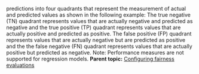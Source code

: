 predictions into four quadrants that represent the measurement of actual and predicted values as shown in the following example: The true negative (TN) quadrant represents values that are actually negative and predicted as negative and the true positive (TP) quadrant represents values that are actually positive and predicted as positive. The false positive (FP) quadrant represents values that are actually negative but are predicted as positive and the the false negative (FN) quadrant represents values that are actually positive but predicted as negative. Note: Performance measures are not supported for regression models. **Parent topic:** [Configuring fairness evaluations](/docs/en/SSQNUZ_5.0.x/wsj/model/wos-monitor-fairness.html)